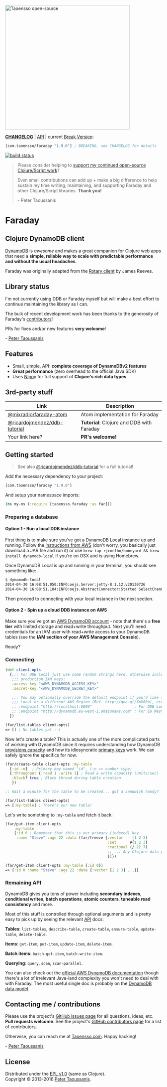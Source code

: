 <a href="https://www.taoensso.com" title="More stuff by @ptaoussanis at www.taoensso.com">
<img src="https://www.taoensso.com/taoensso-open-source.png" alt="Taoensso open-source" width="400"/></a>

**[CHANGELOG]** | [API] | current [Break Version]:

```clojure
[com.taoensso/faraday "1.9.0"] ; BREAKING, see CHANGELOG for details
```

[![build status](https://gitlab.com/ricardojmendez/faraday/badges/master/build.svg)](https://gitlab.com/ricardojmendez/faraday/commits/master)


> Please consider helping to [support my continued open-source Clojure/Script work]? 
> 
> Even small contributions can add up + make a big difference to help sustain my time writing, maintaining, and supporting Faraday and other Clojure/Script libraries. **Thank you!**
>
> \- Peter Taoussanis

# Faraday

## Clojure DynamoDB client

[DynamoDB] is *awesome* and makes a great companion for Clojure web apps that need a **simple, reliable way to scale with predictable performance and without the usual headaches**.

Faraday was originally adapted from the [Rotary client] by James Reeves.

## Library status

I'm not currently using DDB or Faraday myself but will make a best effort to continue maintaining the library as I can.

The bulk of recent development work has been thanks to the generosity of Faraday's [contributors]! 

PRs for fixes and/or new features **very welcome**!

\- [Peter Taoussanis]

## Features
 * Small, simple, API: **complete coverage of DynamoDBv2 features**
 * **Great performance** (zero overhead to the official Java SDK)
 * Uses [Nippy] for full support of **Clojure's rich data types**

## 3rd-party stuff

Link                     | Description
------------------------ | -----------------------------------------------------
[@mixradio/faraday-atom] | Atom implementation for Faraday
[@ricardojmendez/ddb-tutorial] | **Tutorial**: Clojure and DDB with Faraday
Your link here?          | **PR's welcome!**

## Getting started

> See also [@ricardojmendez/ddb-tutorial] for a full tutorial!

Add the necessary dependency to your project:

```clojure
[com.taoensso/faraday "1.9.0"]
```

And setup your namespace imports:

```clojure
(ns my-ns (:require [taoensso.faraday :as far]))
```

### Preparing a database

#### Option 1 - Run a local DDB instance

First thing is to make sure you've got a DynamoDB Local instance up and running. Follow the [instructions from AWS][] (don't worry, you basically just download a JAR file and run it) or use `brew tap rjcoelho/boneyard && brew install dynamodb-local` if you're on OSX and is using Homebrew.

Once DynamoDB Local is up and running in your terminal, you should see something like:

```sh
$ dynamodb-local
2014-04-30 16:08:51.050:INFO:oejs.Server:jetty-8.1.12.v20130726
2014-04-30 16:08:51.104:INFO:oejs.AbstractConnector:Started SelectChannelConnector@0.0.0.0:8000
```

Then proceed to connecting with your local instance in the next section.

#### Option 2 - Spin up a cloud DDB instance on AWS

Make sure you've got an [AWS DynamoDB account] - note that there's a **free tier** with limited storage and read+write throughput. Next you'll need credentials for an IAM user with read+write access to your DynamoDB tables (see the **IAM section of your AWS Management Console**).

Ready?

### Connecting

```clojure
(def client-opts
  {;;; For DDB Local just use some random strings here, otherwise include your
   ;;; production IAM keys:
   :access-key "<AWS_DYNAMODB_ACCESS_KEY>"
   :secret-key "<AWS_DYNAMODB_SECRET_KEY>"

   ;;; You may optionally override the default endpoint if you'd like to use DDB
   ;;; Local or a different AWS Region (Ref. http://goo.gl/YmV80o), etc.:
   ;; :endpoint "http://localhost:8000"                   ; For DDB Local
   ;; :endpoint "http://dynamodb.eu-west-1.amazonaws.com" ; For EU West 1 AWS region
  })

(far/list-tables client-opts)
=> [] ; No tables yet :-(
```

Now let's create a table? This is actually one of the more complicated parts of working with DynamoDB since it requires understanding how DynamoDB [provisions capacity] and how its idiosyncratic [primary keys](http://docs.aws.amazon.com/amazondynamodb/latest/developerguide/DataModel.html#DataModelPrimaryKey) work. We can safely ignore the specifics for now.

```clojure
(far/create-table client-opts :my-table
  [:id :n]  ; Primary key named "id", (:n => number type)
  {:throughput {:read 1 :write 1} ; Read & write capacity (units/sec)
   :block? true ; Block thread during table creation
   })

;; Wait a minute for the table to be created... got a sandwich handy?

(far/list-tables client-opts)
=> [:my-table] ; There's our new table!
```

Let's write something to `:my-table` and fetch it back:

```clojure
(far/put-item client-opts
    :my-table
    {:id 0 ; Remember that this is our primary (indexed) key
     :name "Steve" :age 22 :data (far/freeze {:vector    [1 2 3]
                                              :set      #{1 2 3}
                                              :rational (/ 22 7)
                                              ;; ... Any Clojure data goodness
                                              })})

(far/get-item client-opts :my-table {:id 0})
=> {:id 0 :name "Steve" :age 22 :data {:vector [1 2 3] ...}}
```

### Remaining API

DynamoDB gives you tons of power including **secondary indexes**, **conditional writes**, **batch operations**, **atomic counters**, **tuneable read consistency** and more.

Most of this stuff is controlled through optional arguments and is pretty easy to pick up by seeing the relevant [API] docs:

**Tables**: `list-tables`, `describe-table`, `create-table`, `ensure-table`, `update-table`, `delete-table`.

**Items**: `get-item`, `put-item`, `update-item`, `delete-item`.

**Batch items**: `batch-get-item`, `batch-write-item`.

**Querying**: `query`, `scan`, `scan-parallel`.

You can also check out the [official AWS DynamoDB documentation] though there's a lot of irrelevant Java-land complexity you won't need to deal with with Faraday. The most useful single doc is probably on the [DynamoDB data model].

## Contacting me / contributions

Please use the project's [GitHub issues page] for all questions, ideas, etc. **Pull requests welcome**. See the project's [GitHub contributors page] for a list of contributors.

Otherwise, you can reach me at [Taoensso.com]. Happy hacking!

\- [Peter Taoussanis]

## License

Distributed under the [EPL v1.0] \(same as Clojure).  
Copyright &copy; 2013-2016 [Peter Taoussanis].

<!--- Standard links -->
[Taoensso.com]: https://www.taoensso.com
[Peter Taoussanis]: https://www.taoensso.com
[@ptaoussanis]: https://www.taoensso.com
[More by @ptaoussanis]: https://www.taoensso.com
[Break Version]: https://github.com/ptaoussanis/encore/blob/master/BREAK-VERSIONING.md
[support my continued open-source Clojure/Script work]: http://taoensso.com/clojure/backers

<!--- Standard links (repo specific) -->
[CHANGELOG]: https://github.com/ptaoussanis/faraday/releases
[API]: http://ptaoussanis.github.io/faraday/
[GitHub issues page]: https://github.com/ptaoussanis/faraday/issues
[GitHub contributors page]: https://github.com/ptaoussanis/faraday/graphs/contributors
[EPL v1.0]: https://raw.githubusercontent.com/ptaoussanis/faraday/master/LICENSE
[Hero]: https://raw.githubusercontent.com/ptaoussanis/faraday/master/hero.png "Title"

<!--- Unique links -->

[DynamoDB]: http://aws.amazon.com/dynamodb/
[Rotary client]: https://github.com/weavejester/rotary
[contributors]: https://github.com/ptaoussanis/faraday/graphs/contributors
[Nippy]: https://github.com/ptaoussanis/nippy
[@mixradio/faraday-atom]: https://github.com/mixradio/faraday-atom
[@ricardojmendez/ddb-tutorial]: http://numergent.com/2016-01/Clojure-and-DynamoDB-with-Faraday-part-1.html
[instructions from AWS]: http://docs.aws.amazon.com/amazondynamodb/latest/developerguide/Tools.DynamoDBLocal.html
[AWS DynamoDB account]: http://aws.amazon.com/dynamodb/
[provisions capacity]: http://aws.amazon.com/dynamodb/pricing/
[primary keys]: http://docs.aws.amazon.com/amazondynamodb/latest/developerguide/DataModel.html#DataModelPrimaryKey
[official AWS DynamoDB documentation]: http://aws.amazon.com/documentation/dynamodb/
[DynamoDB data model]: http://docs.aws.amazon.com/amazondynamodb/latest/developerguide/DataModel.html

